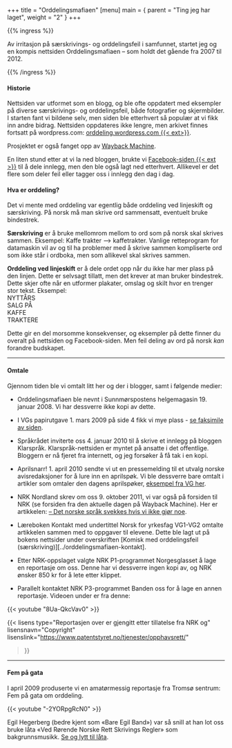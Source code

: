 +++
title = "Orddelingsmafiaen"
[menu]
main = { parent = "Ting jeg har laget", weight = "2" }
+++

<!-- markdownlint-disable MD034 MD052 MD053 -->

{{% ingress %}}

Av irritasjon på særskrivings- og orddelingsfeil i samfunnet, startet jeg og en kompis nettsiden
Orddelingsmafiaen ­– som holdt det gående fra 2007 til 2012.

{{% /ingress %}}

#### Historie

Nettsiden var utformet som en blogg, og ble ofte oppdatert med eksempler på diverse særskrivings-
og orddelingsfeil, både fotografier og skjermbilder. I starten fant vi bildene selv, men
siden ble etterhvert så populær at vi fikk inn andre bidrag. Nettsiden oppdateres ikke lengre,
men arkivet finnes fortsatt på wordpress.com: [orddeling.wordpress.com {{< ext>}}][om].

Prosjektet er også fanget opp av [Wayback Machine][wb].

En liten stund etter at vi la ned bloggen, brukte vi
[Facebook-siden {{< ext >}}][fb] til å dele innlegg,
men den ble
også lagt ned etterhvert. Allikevel er det flere som deler feil eller tagger oss i innlegg den
dag i dag.

#### Hva er orddeling?

Det vi mente med orddeling var egentlig både orddeling ved linjeskift og særskriving. På norsk må
man skrive ord sammensatt, eventuelt bruke bindestrek.

**Særskriving** er å bruke mellomrom mellom to ord som på norsk skal skrives sammen. Eksempel:
Kaffe trakter --> kaffetrakter. Vanlige retteprogram for datamaskin vil av og til ha problemer
med å skrive sammen kompliserte ord som ikke står i ordboka, men som allikevel skal skrives
sammen.

**Orddeling ved linjeskift** er å dele ordet opp når du ikke har mer plass på den linjen. Dette er
selvsagt tillatt, men det krever at man bruker bindestrek. Dette skjer ofte når en utformer
plakater, omslag og skilt hvor en trenger stor tekst. Eksempel:  
NYTTÅRS  
SALG PÅ  
KAFFE  
TRAKTERE  

Dette gir en del morsomme konsekvenser, og eksempler på dette finner du overalt på nettsiden og
Facebook-siden. Men feil deling av ord på norsk *kan* forandre budskapet.

---

#### Omtale

Gjennom tiden ble vi omtalt litt her og der i blogger, samt i følgende medier:

- Orddelingsmafiaen ble nevnt i Sunnmørspostens helgemagasin 19. januar 2008. Vi har dessverre
  ikke kopi av dette.

- I VGs papirutgave 1. mars 2009 på side 4 fikk vi mye plass -
[se faksimile av siden](../orddelingsmafiaen-vg1).

- Språkrådet inviterte oss 4. januar 2010 til å skrive et innlegg på bloggen Klarspråk.
  Klarspråk-nettsiden er myntet på ansatte i det offentlige. Bloggern er nå fjeret fra internett,
  og jeg forsøker å få tak i en kopi.

- Aprilsnarr! 1. april 2010 sendte vi ut
en pressemelding til et utvalg norske avisredaksjoner for å lure inn en aprilspøk. Vi ble
dessverre bare omtalt i artikler som omtaler den dagens
aprilspøker,
  [eksempel fra VG her](../orddelingsmafiaen-vg2).

- NRK Nordland skrev om oss 9. oktober 2011, vi var også på forsiden til NRK (se forsiden fra den
  aktuelle dagen på Wayback Machine). Her er artikkelen:
[– Det norske språk svekkes hvis vi ikke gjør noe](../orddelingsmafiaen-nrk).

- Læreboken Kontakt med undertittel Norsk for yrkesfag VG1-VG2 omtalte artikkelen sammen
med to oppgaver til elevene. Dette ble lagt ut på bokens nettsider under overskriften
[Komisk med orddelingsfeil (særskriving)][../orddelingsmafiaen-kontakt].

- Etter NRK-oppslaget valgte NRK P1-programmet Norgesglasset å lage en reportasje om oss.
Denne har vi dessverre ingen kopi av, og NRK ønsker 850 kr for å lete etter klippet.

- Parallelt kontaktet NRK P3-programmet Banden oss for å lage en annen reportasje. Videoen under er
fra denne:

{{< youtube "8Ua-QkcVav0" >}}

{{< lisens
  type="Reportasjen over er gjengitt etter tillatelse fra NRK og"
  lisensnavn="Copyright"
  lisenslink="https://www.patentstyret.no/tjenester/opphavsrett/"
  >}}
  
---

#### Fem på gata

I april 2009 produserte vi en amatørmessig reportasje fra Tromsø sentrum: Fem på gata om
orddeling.

{{< youtube "-2YORpgRcN0" >}}

Egil Hegerberg (bedre kjent som «Bare Egil Band») var så snill at han lot oss bruke
låta «Ved Rørende Norske Rett Skrivings Regler» som bakgrunnsmusikk.
[Se og lytt til låta](../orddelingsmafiaen-bareegil).

[om]: https://orddeling.wordpress.com/her-finner-du-de-gamle-innleggene/
[ks]: https://www.sprakradet.no/Klarsprak/Aktuelt/2010/Blogginnlegg-Betydningen-av-a-skrive-rett/
[vg]: https://www.vg.no/nyheter/innenriks/i/6LvxL/ferdigsmurte-loeyper-porno-alarm-og-mgp-krise
[nrk]: https://www.nrk.no/nordland/17-aring-kjemper-mot-orddelingsfeil-1.7825450
[wb]: http://web.archive.org/web/20080301000000*/https://orddeling.wordpress.com
[fb]: https://www.facebook.com/orddelingsmafiaen
